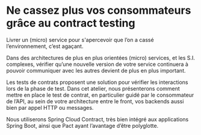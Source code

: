 # Ne cassez plus vos consommateurs grâce au contract testing

Livrer un (micro) service pour s'apercevoir que l’on a cassé l’environnement, c’est agaçant.

Dans des architectures de plus en plus orientées (micro) services, et les S.I. complexes, vérifier qu’une nouvelle version de votre service continuera à pouvoir communiquer avec les autres devient de plus en plus important. 

Les tests de contrats proposent une solution pour vérifier les interactions lors de la phase de test. 
Dans cet atelier, nous présenterons comment mettre en place le test de contrat, en particulier guidé par le consommateur de l’API, au sein de votre architecture entre le front, vos backends aussi bien par appel HTTP ou messages. 

Nous utiliserons Spring Cloud Contract, très bien intégré aux applications Spring Boot, ainsi que Pact ayant l’avantage d’être polyglotte. 

